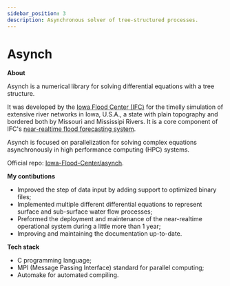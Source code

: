 ```yaml
---
sidebar_position: 3
description: Asynchronous solver of tree-structured processes.
---
```


# Asynch

**About**

Asynch is a numerical library for solving differential equations with a tree structure.

It was developed by the [Iowa Flood Center (IFC)](https://iowafloodcenter.uiowa.edu/) for the timelly simulation of extensive river networks in Iowa, U.S.A., a state with plain topography and bordered both by Missouri and Mississipi Rivers. It is a core component of IFC's [near-realtime flood forecasting system](https://ifis.iowafloodcenter.org/ifis/).

Asynch is focused on parallelization for solving complex equations asynchronously in high performance computing (HPC) systems.

Official repo: [Iowa-Flood-Center/asynch](https://github.com/Iowa-Flood-Center/asynch).

**My contibutions**

- Improved the step of data input by adding support to optimized binary files;
- Implemented multiple different differential equations to represent surface and sub-surface water flow processes;
- Preformed the deployment and maintenance of the near-realtime operational system during a little more than 1 year;
- Improving and maintaining the documentation up-to-date.

**Tech stack**

- C programming language;
- MPI (Message Passing Interface) standard for parallel computing;
- Automake for automated compiling.